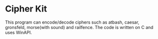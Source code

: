 # Cipher Kit
This program can encode/decode ciphers such as atbash, caesar, gronsfeld, morse(with sound) and railfence.
The code is written on C and uses WinAPI.
